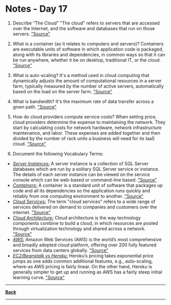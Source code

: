 # Notes - Day 17

1. Describe “The Cloud” "The cloud" refers to servers that are accessed over the Internet, and the software and databases that run on those servers. <a href = "https://www.cloudflare.com/learning/cloud/what-is-the-cloud/">"Source"</a>

2. What is a container (as it relates to computers and servers)? Containers are executable units of software in which application code is packaged, along with its libraries and dependencies, in common ways so that it can be run anywhere, whether it be on desktop, traditional IT, or the cloud. <a href = "https://www.ibm.com/cloud/learn/containers">"Source"</a>

3. What is auto-scaling? It's a method used in cloud computing that dynamically adjusts the amount of computational resources in a server farm, typically measured by the number of active servers, automatically based on the load on the server farm.  <a href = "https://en.wikipedia.org/wiki/Autoscaling">"Source"</a>

4. What is bandwidth? It's the maximum rate of data transfer across a given path. <a href = "https://en.wikipedia.org/wiki/Bandwidth_(computing)">"Source"</a>

5. How do cloud providers compute service costs? When setting price, cloud providers determine the expense to maintaining the network. They start by calculating costs for network hardware, network infrastructure maintenance, and labor. These expenses are added together and then divided by the number of rack units a business will need for its IaaS cloud. <a href = "https://www.expedient.com/knowledgebase/blog/2015-05-01-how-the-cost-of-cloud-computing-is-calculated/#:~:text=When%20setting%20price%2C%20cloud%20providers,need%20for%20its%20IaaS%20cloud.">"Source"</a>

6. Document the following Vocabulary Terms:

- <u>*Server Instances:*</u> A server instance is a collection of SQL Server databases which are run by a solitary SQL Server service or instance. The details of each server instance can be viewed on the service console which can be web-based or command-line based. <a href = "https://www.techopedia.com/definition/32149/server-instance#:~:text=A%20server%20instance%20is%20a,based%20or%20command%2Dline%20based.">"Source"</a>
- <u>*Containers:*</u> A container is a standard unit of software that packages up code and all its dependencies so the application runs quickly and reliably from one computing environment to another. <a href = "https://www.docker.com/resources/what-container">"Source"</a>
- <u>*Cloud Services:*</u> The term "cloud services" refers to a wide range of services delivered on demand to companies and customers over the internet. <a href = "https://www.citrix.com/solutions/digital-workspace/what-is-a-cloud-service.html">"Source"</a>
- <u>*Cloud Architecture:*</u> Cloud architecture is the way technology components combine to build a cloud, in which resources are pooled through virtualization technology and shared across a network.  <a href = "https://www.vmware.com/topics/glossary/content/cloud-architecture.html">"Source"</a>
- <u>*AWS:*</u> Amazon Web Services (AWS) is the world’s most comprehensive and broadly adopted cloud platform, offering over 200 fully featured services from data centers globally. <a href = "https://aws.amazon.com/what-is-aws/">"Source"</a>
- <u>*EC2/Beanstalk vs Heroku:*</u> Heroku’s pricing takes exponential price jumps as one adds common additional features, e.g., auto-scaling, where-as AWS pricing is fairly linear. On the other hand, Heroku is generally simpler to get up and running as AWS has a fairly steep initial learning curve. <a href = "https://codeburst.io/heroku-v-s-aws-elastic-beanstalk-1cc6f12ca3c7">"Source"</a>

---
**<a href = "https://github.com/scottie-l/reading-notes/tree/main/reading-notes-401">Back</a>**

---
